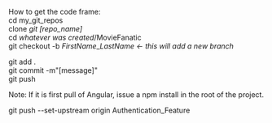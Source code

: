 How to get the code frame: <br>
cd my_git_repos	<br>
clone <em>git [repo_name]</em> <br>
cd <em>whatever was created</em>/MovieFanatic <br> 
git checkout -b <em>FirstName</em>_<em>LastName <- this will add a new branch</em> <br>

git add .<br>
git commit -m"[message]"<br>
git push<br>

Note:  If it is first pull of Angular, issue a npm install in the root of the project.


git push --set-upstream origin Authentication_Feature
